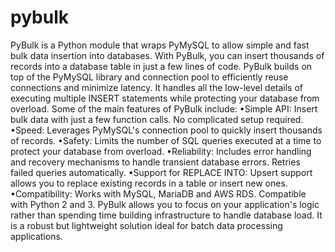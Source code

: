 # pybulk
PyBulk is a Python module that wraps PyMySQL to allow simple and fast bulk data insertion into databases. With PyBulk, you can insert thousands of records into a database table in just a few lines of code.
PyBulk builds on top of the PyMySQL library and connection pool to efficiently reuse connections and minimize latency. It handles all the low-level details of executing multiple INSERT statements while protecting your database from overload.
Some of the main features of PyBulk include:
•Simple API: Insert bulk data with just a few function calls. No complicated setup required.
•Speed: Leverages PyMySQL's connection pool to quickly insert thousands of records.
•Safety: Limits the number of SQL queries executed at a time to protect your database from overload.
•Reliability: Includes error handling and recovery mechanisms to handle transient database errors. Retries failed queries automatically.
•Support for REPLACE INTO: Upsert support allows you to replace existing records in a table or insert new ones.
•Compatibility: Works with MySQL, MariaDB and AWS RDS. Compatible with Python 2 and 3.
PyBulk allows you to focus on your application's logic rather than spending time building infrastructure to handle database load. It is a robust but lightweight solution ideal for batch data processing applications.
